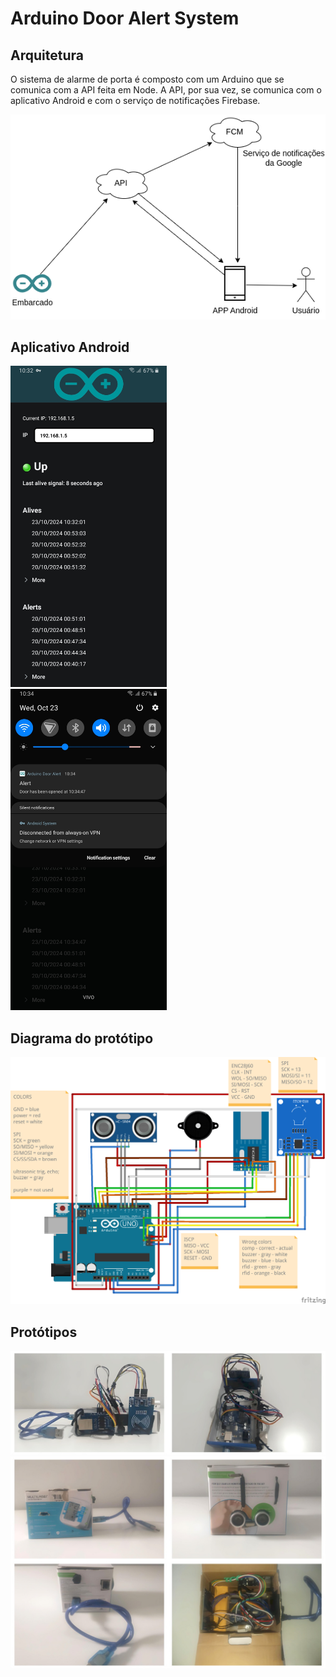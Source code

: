 # Arduino Door Alert System

## Arquitetura

O sistema de alarme de porta é composto com um Arduino que se comunica com a API feita em Node. A API, por sua vez, se comunica com o aplicativo Android e com o serviço de notificações Firebase.

<img src="./imgs/arquitetura.png" width="700" />

## Aplicativo Android

<img src="./imgs/app-1.jpg" width="250" style="margin-right:1rem;"/>
<img src="./imgs/app-2.jpg" width="250" />

## Diagrama do protótipo

<img src="./imgs/arduino.png" width="700" />

## Protótipos

<img src="./imgs/prototipo-1.jpg" width="700" />
<br/>
<img src="./imgs/prototipo-2.jpg" width="700" />
